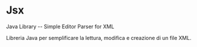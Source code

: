 # Jsx
Java Library -- Simple Editor Parser for XML

Libreria Java per semplificare la lettura, modifica e creazione di un file XML.
